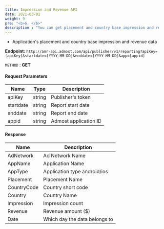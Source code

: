 ```yaml
---
title: Impression and Revenue API
date: 2021-03-01
weight: 9
pre: "<b>6. </b>"
description : "You can get placement and country base impression and revenue data"
---
```


- Application's placement and country base impression and revenue data

**Endpoint:** `http://amr-api.admost.com/api/publisher/v1/reporting?apiKey=[apiKey]&startdate=[YYYY-MM-DD]&enddate=[YYYY-MM-DD]&app=[appid]`

`METHOD` : **GET**

#### Request Parameters

| Name      | Type   | Description           |
| --------- | ------ | --------------------- |
| apiKey    | string | Publisher's token     |
| startdate | string | Report start date     |
| enddate   | string | Report end date       |
| appid     | string | Admost application ID |

#### Response

| Name        | Description                   |
| ----------- | ----------------------------- |
| AdNetwork   | Ad Network Name               |
| AppName     | Application Name              |
| AppType     | Application type android/ios  |
| Placement   | Placement Name                |
| CountryCode | Country short code            |
| Country     | Country Name                  |
| Impression  | Impression count              |
| Revenue     | Revenue amount ($)            |
| Date        | Which day the data belongs to |
